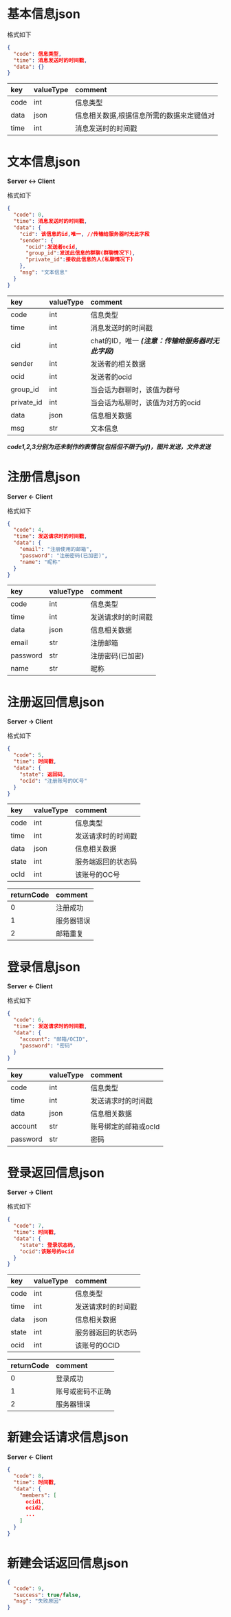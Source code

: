 ﻿# 基本信息json

格式如下

```json
{
  "code": 信息类型,
  "time": 消息发送时的时间戳,
  "data": {}
}
```

| key  | valueType | comment                 |
|:-----|:----------|:------------------------|
| code | int       | 信息类型                    |
| data | json      | 信息相关数据,根据信息所需的数据来定键值对   |
| time | int       | 消息发送时的时间戳               |

# 文本信息json
**Server <-> Client**

格式如下

```json
{
  "code": 0,
  "time": 消息发送时的时间戳,
  "data": {
    "cid": 该信息的id,唯一, //传输给服务器时无此字段
    "sender": {
      "ocid":发送者ocid,
      "group_id":发送此信息的群聊(群聊情况下),
      "private_id":接收此信息的人(私聊情况下)
    },
    "msg": "文本信息"
  }
}
```

| key       | valueType | comment    |
|:----------|:----------|:-----------|
| code      | int       | 信息类型       |
| time      | int       | 消息发送时的时间戳  |
| cid       | int       | chat的ID，唯一 ***(注意：传输给服务器时无此字段)***
| sender    | int       | 发送者的相关数据 |
| ocid      | int       | 发送者的ocid   |
| group_id  | int       | 当会话为群聊时，该值为群号|
| private_id| int       | 当会话为私聊时，该值为对方的ocid|
| data      | json      | 信息相关数据     |
| msg       | str       | 文本信息       |

***code1,2,3分别为还未制作的表情包(包括但不限于gif)，图片发送，文件发送***

# 注册信息json
**Server <- Client**

格式如下

```json
{
  "code": 4,
  "time": 发送请求时的时间戳,
  "data": {
    "email": "注册使用的邮箱",
    "password": "注册密码(已加密)",
    "name": "昵称"
  }
}
```

| key      | valueType | comment   |
|:---------|:----------|:----------|
| code     | int       | 信息类型      |
| time     | int       | 发送请求时的时间戳 |
| data     | json      | 信息相关数据    |
| email     | str       | 注册邮箱      |
| password | str       | 注册密码(已加密)      |
| name     | str       | 昵称        |

# 注册返回信息json
**Server -> Client**

格式如下

```json
{
  "code": 5,
  "time": 时间戳,
  "data": {
    "state": 返回码,
    "ocId": "注册账号的OC号"
  }
}
```

| key   | valueType | comment   |
|:------|:----------|:----------|
| code  | int       | 信息类型      |
| time  | int       | 发送请求时的时间戳 |
| data  | json      | 信息相关数据    |
| state | int       | 服务端返回的状态码 |
| ocId  | int       | 该账号的OC号   |

| returnCode | comment |
|:-----------|:--------|
| 0          | 注册成功    |
| 1          | 服务器错误   |
| 2          | 邮箱重复    |

# 登录信息json
**Server <- Client**

格式如下
```json
{
  "code": 6,
  "time": 发送请求时的时间戳,
  "data": {
    "account": "邮箱/OCID",
    "password": "密码"
  }
}
```

| key      | valueType | comment   |
|:---------|:----------|:----------|
| code     | int       | 信息类型      |
| time     | int       | 发送请求时的时间戳 |
| data     | json      | 信息相关数据    |
| account     | str       | 账号绑定的邮箱或ocId      |
| password | str       | 密码        |

# 登录返回信息json
**Server -> Client**

格式如下

```json
{
  "code": 7,
  "time": 时间戳,
  "data": {
    "state": 登录状态码,
    "ocid":该账号的ocid
  }
}
```

| key   | valueType | comment   |
|:------|:----------|:----------|
| code  | int       | 信息类型      |
| time  | int       | 发送请求时的时间戳 |
| data  | json      | 信息相关数据    |
| state | int       | 服务器返回的状态码 |
| ocid    | int       | 该账号的OCID |

| returnCode | comment  |
|:-----------|:---------|
| 0          | 登录成功     |
| 1          | 账号或密码不正确 |
| 2          | 服务器错误    |


# 新建会话请求信息json
**Server <- Client**
```json
{
  "code": 8,
  "time": 时间戳,
  "data": {
    "members": [
      ocid1,
      ocid2,
      ...
    ]
  }
}
```

# 新建会话返回信息json
```json
{
  "code": 9,
  "success": true/false,
  "msg": "失败原因"
}
```